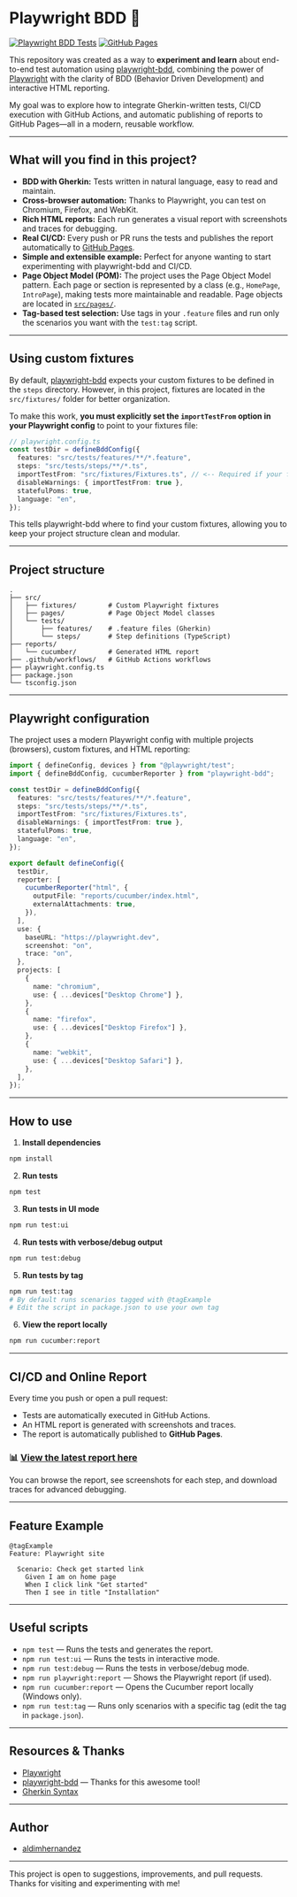 # Playwright BDD 🚀

[![Playwright BDD Tests](https://github.com/aldimhernandez/playwright-bdd/actions/workflows/github-actions.yml/badge.svg)](https://github.com/aldimhernandez/playwright-bdd/actions/workflows/github-actions.yml)
[![GitHub Pages](https://img.shields.io/badge/Report-GitHub%20Pages-blue)](https://aldimhernandez.github.io/playwright-bdd/)

This repository was created as a way to **experiment and learn** about end-to-end test automation using [playwright-bdd](https://vitalets.github.io/playwright-bdd/#/), combining the power of [Playwright](https://playwright.dev/) with the clarity of BDD (Behavior Driven Development) and interactive HTML reporting.

My goal was to explore how to integrate Gherkin-written tests, CI/CD execution with GitHub Actions, and automatic publishing of reports to GitHub Pages—all in a modern, reusable workflow.

---

## What will you find in this project?

- **BDD with Gherkin:** Tests written in natural language, easy to read and maintain.
- **Cross-browser automation:** Thanks to Playwright, you can test on Chromium, Firefox, and WebKit.
- **Rich HTML reports:** Each run generates a visual report with screenshots and traces for debugging.
- **Real CI/CD:** Every push or PR runs the tests and publishes the report automatically to [GitHub Pages](https://aldimhernandez.github.io/playwright-bdd/).
- **Simple and extensible example:** Perfect for anyone wanting to start experimenting with playwright-bdd and CI/CD.
- **Page Object Model (POM):** The project uses the Page Object Model pattern. Each page or section is represented by a class (e.g., `HomePage`, `IntroPage`), making tests more maintainable and readable. Page objects are located in [`src/pages/`](src/pages/).
- **Tag-based test selection:** Use tags in your `.feature` files and run only the scenarios you want with the `test:tag` script.

---

## Using custom fixtures

By default, [playwright-bdd](https://vitalets.github.io/playwright-bdd/#/configuration/options?id=importtestfrom) expects your custom fixtures to be defined in the `steps` directory.
However, in this project, fixtures are located in the `src/fixtures/` folder for better organization.

To make this work, **you must explicitly set the `importTestFrom` option in your Playwright config** to point to your fixtures file:

```typescript
// playwright.config.ts
const testDir = defineBddConfig({
  features: "src/tests/features/**/*.feature",
  steps: "src/tests/steps/**/*.ts",
  importTestFrom: "src/fixtures/Fixtures.ts", // <-- Required if your fixtures are not in 'steps'
  disableWarnings: { importTestFrom: true },
  statefulPoms: true,
  language: "en",
});
```

This tells playwright-bdd where to find your custom fixtures, allowing you to keep your project structure clean and modular.

---

## Project structure

```
.
├── src/
│   ├── fixtures/        # Custom Playwright fixtures
│   ├── pages/           # Page Object Model classes
│   └── tests/
│       ├── features/    # .feature files (Gherkin)
│       └── steps/       # Step definitions (TypeScript)
├── reports/
│   └── cucumber/        # Generated HTML report
├── .github/workflows/   # GitHub Actions workflows
├── playwright.config.ts
├── package.json
└── tsconfig.json
```

---

## Playwright configuration

The project uses a modern Playwright config with multiple projects (browsers), custom fixtures, and HTML reporting:

```typescript
import { defineConfig, devices } from "@playwright/test";
import { defineBddConfig, cucumberReporter } from "playwright-bdd";

const testDir = defineBddConfig({
  features: "src/tests/features/**/*.feature",
  steps: "src/tests/steps/**/*.ts",
  importTestFrom: "src/fixtures/Fixtures.ts",
  disableWarnings: { importTestFrom: true },
  statefulPoms: true,
  language: "en",
});

export default defineConfig({
  testDir,
  reporter: [
    cucumberReporter("html", {
      outputFile: "reports/cucumber/index.html",
      externalAttachments: true,
    }),
  ],
  use: {
    baseURL: "https://playwright.dev",
    screenshot: "on",
    trace: "on",
  },
  projects: [
    {
      name: "chromium",
      use: { ...devices["Desktop Chrome"] },
    },
    {
      name: "firefox",
      use: { ...devices["Desktop Firefox"] },
    },
    {
      name: "webkit",
      use: { ...devices["Desktop Safari"] },
    },
  ],
});
```

---

## How to use

1. **Install dependencies**

```sh
npm install
```

2. **Run tests**

```sh
npm test
```

3. **Run tests in UI mode**

```sh
npm run test:ui
```

4. **Run tests with verbose/debug output**

```sh
npm run test:debug
```

5. **Run tests by tag**

```sh
npm run test:tag
# By default runs scenarios tagged with @tagExample
# Edit the script in package.json to use your own tag
```

6. **View the report locally**

```sh
npm run cucumber:report
```

---

## CI/CD and Online Report

Every time you push or open a pull request:

- Tests are automatically executed in GitHub Actions.
- An HTML report is generated with screenshots and traces.
- The report is automatically published to **GitHub Pages**.

### 📊 [View the latest report here](https://aldimhernandez.github.io/playwright-bdd/)

You can browse the report, see screenshots for each step, and download traces for advanced debugging.

---

## Feature Example

```gherkin
@tagExample
Feature: Playwright site

  Scenario: Check get started link
    Given I am on home page
    When I click link "Get started"
    Then I see in title "Installation"
```

---

## Useful scripts

- `npm test` — Runs the tests and generates the report.
- `npm run test:ui` — Runs the tests in interactive mode.
- `npm run test:debug` — Runs the tests in verbose/debug mode.
- `npm run playwright:report` — Shows the Playwright report (if used).
- `npm run cucumber:report` — Opens the Cucumber report locally (Windows only).
- `npm run test:tag` — Runs only scenarios with a specific tag (edit the tag in `package.json`).

---

## Resources & Thanks

- [Playwright](https://playwright.dev/)
- [playwright-bdd](https://github.com/vitalets/playwright-bdd) — Thanks for this awesome tool!
- [Gherkin Syntax](https://cucumber.io/docs/gherkin/)

---

## Author

- [aldimhernandez](https://github.com/aldimhernandez)

---

This project is open to suggestions, improvements, and pull requests.
Thanks for visiting and experimenting with me!
